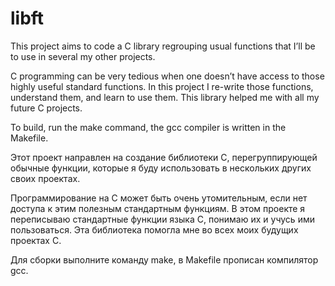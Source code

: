 # libft

This project aims to code a C library regrouping usual functions that I’ll
be to use in several my other projects.

C programming can be very tedious when one doesn’t have access to those highly useful
standard functions. In this project I re-write those functions, understand them,
and learn to use them. This library helped me with all my future C projects.

To build, run the make command, the gcc compiler is written in the Makefile.

Этот проект направлен на создание библиотеки C, перегруппирующей обычные функции, которые я буду использовать в нескольких других своих проектах.

Программирование на C может быть очень утомительным, если нет доступа к этим полезным стандартным функциям. 
В этом проекте я переписываю стандартные функции языка С, понимаю их и учусь ими пользоваться. 
Эта библиотека помогла мне во всех моих будущих проектах C.

Для сборки выполните команду make, в Makefile прописан компилятор gcc.  
